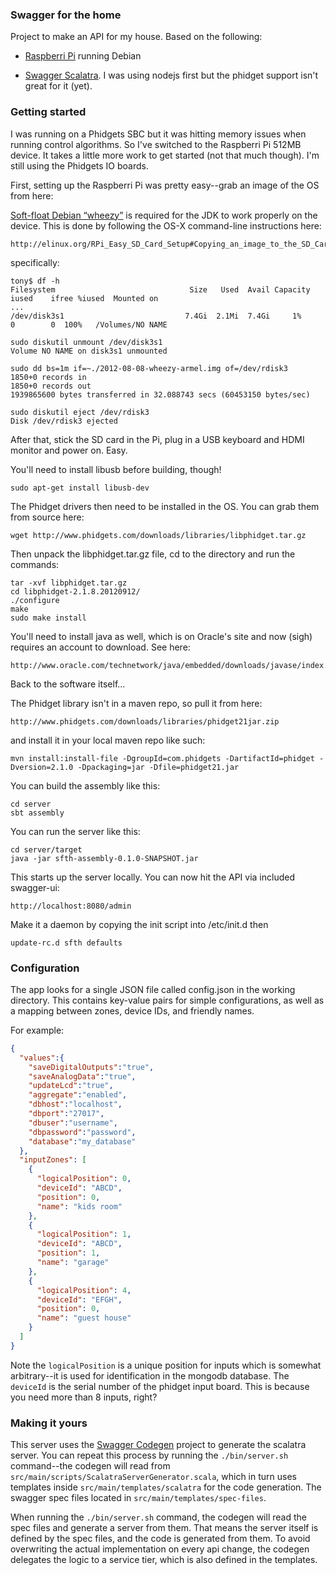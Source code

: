 ### Swagger for the home

Project to make an API for my house.  Based on the following:

* [Raspberri Pi](http://raspberripi.org/) running Debian

* [Swagger Scalatra](https://www.scalatra.org).  I was using nodejs first but the phidget support isn't great for it (yet).

### Getting started

I was running on a Phidgets SBC but it was hitting memory issues when running control algorithms.  So I've switched
to the Raspberri Pi 512MB device.  It takes a little more work to get started (not that much though).  I'm still using
the Phidgets IO boards.

First, setting up the Raspberri Pi was pretty easy--grab an image of the OS from here:

[Soft-float Debian “wheezy”](http://www.raspberrypi.org/downloads) is required for the JDK to work properly on the device.  This
is done by following the OS-X command-line instructions here:

```
http://elinux.org/RPi_Easy_SD_Card_Setup#Copying_an_image_to_the_SD_Card_in_Mac_OS_X
```

specifically:

```
tony$ df -h
Filesystem                              Size   Used  Avail Capacity   iused    ifree %iused  Mounted on
...
/dev/disk3s1                           7.4Gi  2.1Mi  7.4Gi     1%         0        0  100%   /Volumes/NO NAME

sudo diskutil unmount /dev/disk3s1
Volume NO NAME on disk3s1 unmounted

sudo dd bs=1m if=~./2012-08-08-wheezy-armel.img of=/dev/rdisk3
1850+0 records in
1850+0 records out
1939865600 bytes transferred in 32.088743 secs (60453150 bytes/sec)

sudo diskutil eject /dev/rdisk3
Disk /dev/rdisk3 ejected
```

After that, stick the SD card in the Pi, plug in a USB keyboard and HDMI monitor and power on.  Easy.

You'll need to install libusb before building, though!

```
sudo apt-get install libusb-dev
```

The Phidget drivers then need to be installed in the OS.  You can grab them from source here:

```
wget http://www.phidgets.com/downloads/libraries/libphidget.tar.gz

```

Then unpack the libphidget.tar.gz file, cd to the directory and run the commands:

```
tar -xvf libphidget.tar.gz 
cd libphidget-2.1.8.20120912/
./configure
make
sudo make install
```

You'll need to install java as well, which is on Oracle's site and now (sigh) requires an account to download.  See here:

```
http://www.oracle.com/technetwork/java/embedded/downloads/javase/index.html
```

Back to the software itself...

The Phidget library isn't in a maven repo, so pull it from here:

```
http://www.phidgets.com/downloads/libraries/phidget21jar.zip
```

and install it in your local maven repo like such:

```
mvn install:install-file -DgroupId=com.phidgets -DartifactId=phidget -Dversion=2.1.0 -Dpackaging=jar -Dfile=phidget21.jar
```

You can build the assembly like this:

```
cd server
sbt assembly
```

You can run the server like this:

```
cd server/target
java -jar sfth-assembly-0.1.0-SNAPSHOT.jar
```

This starts up the server locally.  You can now hit the API via included swagger-ui:

```
http://localhost:8080/admin
```

Make it a daemon by copying the init script into /etc/init.d then

```
update-rc.d sfth defaults
```

### Configuration

The app looks for a single JSON file called config.json in the working directory.  This
contains key-value pairs for simple configurations, as well as a mapping between zones, device IDs, and friendly names.

For example:

```json
{
  "values":{
    "saveDigitalOutputs":"true",
    "saveAnalogData":"true",
    "updateLcd":"true",
    "aggregate":"enabled",
    "dbhost":"localhost",
    "dbport":"27017",
    "dbuser":"username",
    "dbpassword":"password",
    "database":"my_database"
  },
  "inputZones": [
    {
      "logicalPosition": 0,
      "deviceId": "ABCD",
      "position": 0,
      "name": "kids room"
    },
    {
      "logicalPosition": 1,
      "deviceId": "ABCD",
      "position": 1,
      "name": "garage"
    },
    {
      "logicalPosition": 4,
      "deviceId": "EFGH",
      "position": 0,
      "name": "guest house"
    }
  ]
}
```

Note the `logicalPosition` is a unique position for inputs which is somewhat arbitrary--it is used for identification in the mongodb database.  The `deviceId` is the serial number of the phidget input board.  This is because you need more than 8 inputs, right?


### Making it yours

This server uses the [Swagger Codegen](https://github.com/wordnik/swagger-codegen) project to generate the scalatra server.  You can 
repeat this process by running the `./bin/server.sh` command--the codegen will read from `src/main/scripts/ScalatraServerGenerator.scala`,
which in turn uses templates inside `src/main/templates/scalatra` for the code generation.  The swagger spec files located in `src/main/templates/spec-files`.

When running the `./bin/server.sh` command, the codegen will read the spec files and generate a server from them.  That means the server
itself is defined by the spec files, and the code is generated from them.  To avoid overwriting the actual implementation on every api change,
the codegen delegates the logic to a service tier, which is also defined in the templates.
